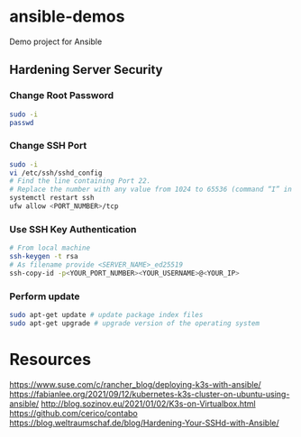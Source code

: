 # ansible-demos
Demo project for Ansible

## Hardening Server Security

### Change Root Password

```bash
sudo -i
passwd
```

### Change SSH Port

```bash
sudo -i
vi /etc/ssh/sshd_config
# Find the line containing Port 22.
# Replace the number with any value from 1024 to 65536 (command “I” in the vi editor). If there is a hashtag symbol next to “Port”, erase it.
systemctl restart ssh
ufw allow <PORT_NUMBER>/tcp
```

### Use SSH Key Authentication

```bash
# From local machine
ssh-keygen -t rsa
# As filename provide <SERVER_NAME>_ed25519
ssh-copy-id -p<YOUR_PORT_NUMBER><YOUR_USERNAME>@<YOUR_IP>

```

### Perform update

```bash
sudo apt-get update # update package index files
sudo apt-get upgrade # upgrade version of the operating system
```


# Resources

https://www.suse.com/c/rancher_blog/deploying-k3s-with-ansible/
https://fabianlee.org/2021/09/12/kubernetes-k3s-cluster-on-ubuntu-using-ansible/
http://blog.sozinov.eu/2021/01/02/K3s-on-Virtualbox.html
https://github.com/cerico/contabo
https://blog.weltraumschaf.de/blog/Hardening-Your-SSHd-with-Ansible/
